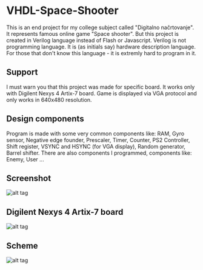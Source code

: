 # VHDL-Space-Shooter
This is an end project for my college subject called "Digitalno načrtovanje". It represents famous online game "Space shooter". But this project is created in Verilog language instead of Flash or Javascript. Verilog is not programming language. It is (as initials say) hardware description language. For those that don't know this language - it is extremly hard to program in it.

## Support
I must warn you that this project was made for specific board. It works only with Digilent Nexys 4 Artix-7 board. Game is displayed via VGA protocol and only works in 640x480 resolution.

## Design components
Program is made with some very common components like: RAM, Gyro sensor, Negative edge founder, Prescaler, Timer, Counter, PS2 Controller, Shift register, VSYNC and HSYNC (for VGA display), Random generator, Barrel shifter.
There are also components I programmed, components like: Enemy, User ...

## Screenshot
![alt tag](https://raw.githubusercontent.com/mrLukas/VHDL-Space-Shooter/master/Pictures/Screenshot.jpg)

## Digilent Nexys 4 Artix-7 board
![alt tag](https://raw.githubusercontent.com/mrLukas/VHDL-Space-Shooter/master/Pictures/Nexys4_board.jpg)

## Scheme
![alt tag](https://raw.githubusercontent.com/mrLukas/VHDL-Space-Shooter/master/Pictures/Scheme.png)
